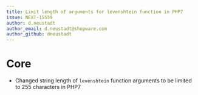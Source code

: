 ```yaml
---
title: Limit length of arguments for levenshtein function in PHP7
issue: NEXT-15559
author: d.neustadt
author_email: d.neustadt@shopware.com 
author_github: dneustadt
---
```

# Core
* Changed string length of `levenshtein` function arguments to be limited to 255 characters in PHP7
